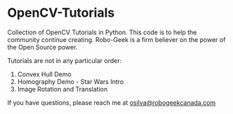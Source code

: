 # OpenCV-Tutorials

Collection of OpenCV Tutorials in Python. This code is to help the community continue creating. 
Robo-Geek is a firm believer on the power of the Open Source power. 

Tutorials are not in any particular order:

1. Convex Hull Demo
2. Homography Demo - Star Wars Intro
3. Image Rotation and Translation

If you have questions, please reach me at osilva@robogeekcanada.com

